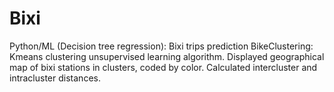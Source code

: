 # Bixi
Python/ML (Decision tree regression):  Bixi trips prediction 
BikeClustering: Kmeans clustering unsupervised learning algorithm. Displayed geographical map of bixi stations in clusters, coded by color. Calculated intercluster and intracluster distances.
